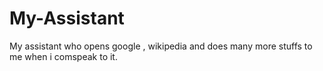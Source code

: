 # My-Assistant
My assistant who opens google , wikipedia and does many more stuffs to me when i comspeak to it.
